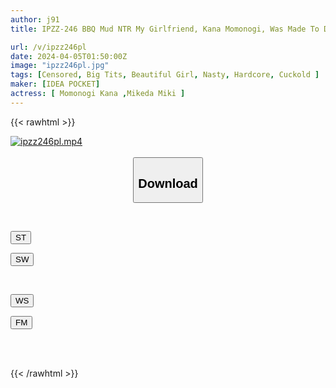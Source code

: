 ```yaml
---
author: j91
title: IPZZ-246 BBQ Mud NTR My Girlfriend, Kana Momonogi, Was Made To Drink By Scum Men At A University Club Drinking Party, Got Drunk, And Fucked Me.

url: /v/ipzz246pl
date: 2024-04-05T01:50:00Z
image: "ipzz246pl.jpg"
tags: [Censored, Big Tits, Beautiful Girl, Nasty, Hardcore, Cuckold	]
maker: [IDEA POCKET]
actress: [ Momonogi Kana ,Mikeda Miki ]
---
```



{{< rawhtml >}}

<div class="video" data-videoid="8WOal3owJZSJgg">
    <a href="javascript:;">
        <img src="/v/ipzz246pl/ipzz246pl.jpg" width="WIDTH" height="HEIGHT" alt="ipzz246pl.mp4" loading="lazy">
    </a>
</div>

<script type="text/javascript" src="https://j91.asia/asset/on-demand-st.js"></script>

<br>
  <link rel="stylesheet" href="https://j91.asia/asset/bs5.css">
  
  <center>
  <button class="btn btn-primary" type="button" data-bs-toggle="collapse" data-bs-target=".multi-collapse" aria-expanded="false" aria-controls="multiCollapseExample1 multiCollapseExample2"><h2>Download</h2></button></center>
</p>
<div class="row">
  <div class="col">
    <div class="collapse multi-collapse" id="multiCollapseExample1">
      <div class="card card-body">
	      	      <br>
<div class="buttons">  
<p><a href="https://streamtape.to/v/8WOal3owJZSJgg" target="_blank"><button class="btn-hover color-3"><i class="fa fa-download"></i> ST</button></a></p>
<p><a href="https://asnwish.com/sczmuwi2zw05" target="_blank"><button class="btn-hover color-2"><i class="fa fa-download"></i> SW</button></a></p></div>
    </div>
  </div>
</div>
  <div class="col">
    <div class="collapse multi-collapse" id="multiCollapseExample2">
      <div class="card card-body">
	      <br>
<div class="buttons">
<p><a href="https://wolfstream.tv/th5gu4nl2xfc"><button class="btn-hover color-9"><i class="fa fa-download"></i> WS</button></a></p>
<p><a href="https://filemoon.sx/d/l1opg9hj4eka"><button class="btn-hover color-8"><i class="fa fa-download"></i> FM</button></a></p></div>
<br><br>
      </div>
    </div>
  </div>
</div>

{{< /rawhtml >}}